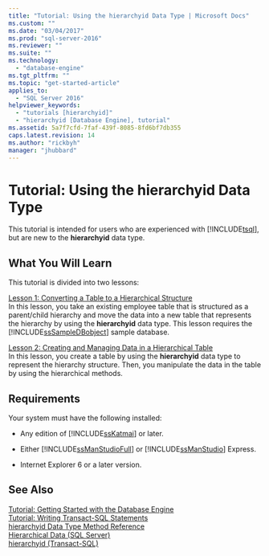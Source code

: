 ```yaml
---
title: "Tutorial: Using the hierarchyid Data Type | Microsoft Docs"
ms.custom: ""
ms.date: "03/04/2017"
ms.prod: "sql-server-2016"
ms.reviewer: ""
ms.suite: ""
ms.technology: 
  - "database-engine"
ms.tgt_pltfrm: ""
ms.topic: "get-started-article"
applies_to: 
  - "SQL Server 2016"
helpviewer_keywords: 
  - "tutorials [hierarchyid]"
  - "hierarchyid [Database Engine], tutorial"
ms.assetid: 5a7f7cfd-7faf-439f-8085-8fd6bf7db355
caps.latest.revision: 14
ms.author: "rickbyh"
manager: "jhubbard"
---
```

# Tutorial: Using the hierarchyid Data Type
This tutorial is intended for users who are experienced with [!INCLUDE[tsql](../../../advanced-analytics/r-services/includes/tsql-md.md)], but are new to the **hierarchyid** data type.  
  
## What You Will Learn  
This tutorial is divided into two lessons:  
  
[Lesson 1: Converting a Table to a Hierarchical Structure](../../../relational-databases/data-types/tutorials/lesson-1-converting-a-table-to-a-hierarchical-structure.md)  
In this lesson, you take an existing employee table that is structured as a parent/child hierarchy and move the data into a new table that represents the hierarchy by using the **hierarchyid** data type. This lesson requires the [!INCLUDE[ssSampleDBobject](../../../database-engine/availability-groups/windows/includes/sssampledbobject-md.md)] sample database.  
  
[Lesson 2: Creating and Managing Data in a Hierarchical Table](../../../relational-databases/data-types/tutorials/lesson-2-creating-and-managing-data-in-a-hierarchical-table.md)  
In this lesson, you create a table by using the **hierarchyid** data type to represent the hierarchy structure. Then, you manipulate the data in the table by using the hierarchical methods.  
  
## Requirements  
Your system must have the following installed:  
  
-   Any edition of [!INCLUDE[ssKatmai](../../../analysis-services/data-mining/includes/sskatmai-md.md)] or later.  
  
-   Either [!INCLUDE[ssManStudioFull](../../../advanced-analytics/r-services/includes/ssmanstudiofull-md.md)] or [!INCLUDE[ssManStudio](../../../advanced-analytics/r-services/includes/ssmanstudio-md.md)] Express.  
  
-   Internet Explorer 6 or a later version.  
  
## See Also  
[Tutorial: Getting Started with the Database Engine](../../../relational-databases/tutorials/tutorial-getting-started-with-the-database-engine.md)  
[Tutorial: Writing Transact-SQL Statements](../../../t-sql/tutorials/tutorial-writing-transact-sql-statements.md)  
[hierarchyid Data Type Method Reference](../../../t-sql/data-types/hierarchyid-data-type-method-reference.md)  
[Hierarchical Data &#40;SQL Server&#41;](../../../relational-databases/hierarchical-data-sql-server.md)  
[hierarchyid &#40;Transact-SQL&#41;](../Topic/hierarchyid%20(Transact-SQL).md)  
  
  
  

